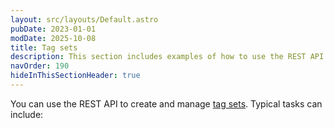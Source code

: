 ```yaml
---
layout: src/layouts/Default.astro
pubDate: 2023-01-01
modDate: 2025-10-08
title: Tag sets
description: This section includes examples of how to use the REST API to create and manage tag sets in Octopus.
navOrder: 190
hideInThisSectionHeader: true
---
```

You can use the REST API to create and manage [tag sets](/docs/tenants/tag-sets). Typical tasks can include: